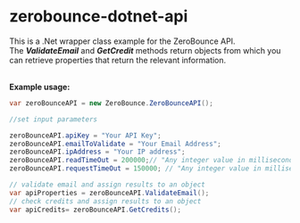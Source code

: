 # zerobounce-dotnet-api
This is a .Net wrapper class example for the ZeroBounce API.<br>
The <b><i>ValidateEmail</b></i> and <b><i>GetCredit</b></i> methods return objects from which you can retrieve properties that return the relevant information.<br>
<br>

<b>Example usage:<br></b>
```C#
var zeroBounceAPI = new ZeroBounce.ZeroBounceAPI();

//set input parameters

zeroBounceAPI.apiKey = "Your API Key";
zeroBounceAPI.emailToValidate = "Your Email Address";
zeroBounceAPI.ipAddress = "Your IP address";
zeroBounceAPI.readTimeOut = 200000;// "Any integer value in milliseconds
zeroBounceAPI.requestTimeOut = 150000; // "Any integer value in milliseconds

// validate email and assign results to an object
var apiProperties = zeroBounceAPI.ValidateEmail();
// check credits and assign results to an object
var apiCredits= zeroBounceAPI.GetCredits();
```

